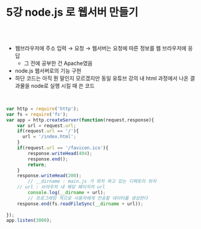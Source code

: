 # 5강 node.js 로 웹서버 만들기

<br>
<br>

- 웹브라우저에 주소 입력 → 요청 → 웹서버는 요청에 따른 정보를 웹 브라우저에 응답
    - 그 전에 공부한 건 Apache였음
- node.js  웹서버로의 기능 구현
- 하단 코드는 아직 뭔 말인지 모르겠지만 동일 유튜브 강의 내 html 과정에서 나온 결과물을 node로 실행 시킬 때 쓴 코드

<br>

```jsx
var http = require('http');
var fs = require('fs');
var app = http.createServer(function(request,response){
    var url = request.url;
    if(request.url == '/'){
      url = '/index.html';
    }
    if(request.url == '/favicon.ico'){
        response.writeHead(404);
        response.end();
        return;
    }
    response.writeHead(200);
		// __dirname : main.js 가 위치 하고 있는 디렉토리 위치 
    // url : 브라우저 내 해당 페이지의 url
		console.log(__dirname + url);
		// 프로그래밍 적으로 사용자에게 전송할 데이터를 생성한다
    response.end(fs.readFileSync(__dirname + url));
 
});
app.listen(3000);
```